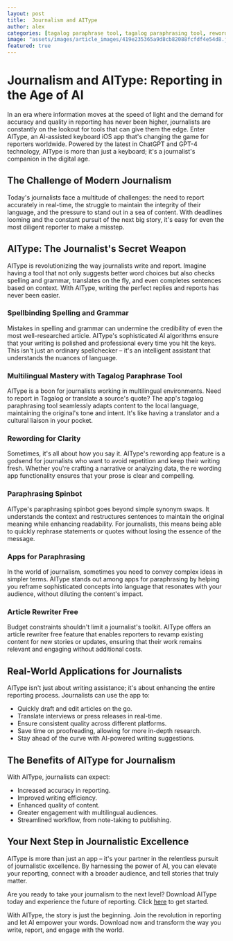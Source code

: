 ```yaml
---
layout: post
title:  Journalism and AIType
author: alex
categories: [tagalog paraphrase tool, tagalog paraphrasing tool, rewording app, re wording app, paraphrasing spinbot, apps for paraphrasing, article rewriter free]
image: "assets/images/article_images/419e235365a9d8cb82088fcfdf4e54d8.jpg"
featured: true
---
```


# Journalism and AIType: Reporting in the Age of AI

In an era where information moves at the speed of light and the demand for accuracy and quality in reporting has never been higher, journalists are constantly on the lookout for tools that can give them the edge. Enter AIType, an AI-assisted keyboard iOS app that's changing the game for reporters worldwide. Powered by the latest in ChatGPT and GPT-4 technology, AIType is more than just a keyboard; it's a journalist's companion in the digital age.

## The Challenge of Modern Journalism

Today's journalists face a multitude of challenges: the need to report accurately in real-time, the struggle to maintain the integrity of their language, and the pressure to stand out in a sea of content. With deadlines looming and the constant pursuit of the next big story, it's easy for even the most diligent reporter to make a misstep.

## AIType: The Journalist's Secret Weapon

AIType is revolutionizing the way journalists write and report. Imagine having a tool that not only suggests better word choices but also checks spelling and grammar, translates on the fly, and even completes sentences based on context. With AIType, writing the perfect replies and reports has never been easier.

### Spellbinding Spelling and Grammar

Mistakes in spelling and grammar can undermine the credibility of even the most well-researched article. AIType's sophisticated AI algorithms ensure that your writing is polished and professional every time you hit the keys. This isn't just an ordinary spellchecker – it's an intelligent assistant that understands the nuances of language.

### Multilingual Mastery with Tagalog Paraphrase Tool

AIType is a boon for journalists working in multilingual environments. Need to report in Tagalog or translate a source's quote? The app's tagalog paraphrasing tool seamlessly adapts content to the local language, maintaining the original's tone and intent. It's like having a translator and a cultural liaison in your pocket.

### Rewording for Clarity

Sometimes, it's all about how you say it. AIType's rewording app feature is a godsend for journalists who want to avoid repetition and keep their writing fresh. Whether you're crafting a narrative or analyzing data, the re wording app functionality ensures that your prose is clear and compelling.

### Paraphrasing Spinbot

AIType's paraphrasing spinbot goes beyond simple synonym swaps. It understands the context and restructures sentences to maintain the original meaning while enhancing readability. For journalists, this means being able to quickly rephrase statements or quotes without losing the essence of the message.

### Apps for Paraphrasing

In the world of journalism, sometimes you need to convey complex ideas in simpler terms. AIType stands out among apps for paraphrasing by helping you reframe sophisticated concepts into language that resonates with your audience, without diluting the content's impact.

### Article Rewriter Free

Budget constraints shouldn't limit a journalist's toolkit. AIType offers an article rewriter free feature that enables reporters to revamp existing content for new stories or updates, ensuring that their work remains relevant and engaging without additional costs.

## Real-World Applications for Journalists

AIType isn't just about writing assistance; it's about enhancing the entire reporting process. Journalists can use the app to:

- Quickly draft and edit articles on the go.
- Translate interviews or press releases in real-time.
- Ensure consistent quality across different platforms.
- Save time on proofreading, allowing for more in-depth research.
- Stay ahead of the curve with AI-powered writing suggestions.

## The Benefits of AIType for Journalism

With AIType, journalists can expect:

- Increased accuracy in reporting.
- Improved writing efficiency.
- Enhanced quality of content.
- Greater engagement with multilingual audiences.
- Streamlined workflow, from note-taking to publishing.

## Your Next Step in Journalistic Excellence

AIType is more than just an app – it's your partner in the relentless pursuit of journalistic excellence. By harnessing the power of AI, you can elevate your reporting, connect with a broader audience, and tell stories that truly matter.

Are you ready to take your journalism to the next level? Download AIType today and experience the future of reporting. Click [here](https://apps.apple.com/us/app/aitype-grammar-check-keyboard/id6469163944) to get started.

With AIType, the story is just the beginning. Join the revolution in reporting and let AI empower your words. Download now and transform the way you write, report, and engage with the world.